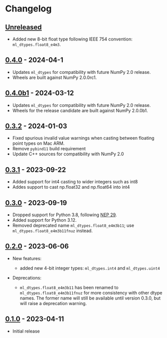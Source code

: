# Changelog

<!--

Changelog follow the https://keepachangelog.com/ standard (at least the headers)

This allow to:

* auto-parsing release notes during the automated releases from github-action:
  https://github.com/marketplace/actions/pypi-github-auto-release
* Have clickable headers in the rendered markdown

To release a new version (e.g. from `1.0.0` -> `2.0.0`):

* Create a new `# [2.0.0] - YYYY-MM-DD` header and add the current
  `[Unreleased]` notes.
* At the end of the file:
  * Define the new link url:
  `[2.0.0]: https://github.com/jax-ml/ml_dtypes/compare/v1.0.0...v2.0.0`
  * Update the `[Unreleased]` url: `v1.0.0...HEAD` -> `v2.0.0...HEAD`

-->

## [Unreleased]

* Added new 8-bit float type following IEEE 754 convention:
  `ml_dtypes.float8_e4m3`.

## [0.4.0] - 2024-04-1

* Updates `ml_dtypes` for compatibility with future NumPy 2.0 release.
* Wheels are built against NumPy 2.0.0rc1.

## [0.4.0b1] - 2024-03-12

* Updates `ml_dtypes` for compatibility with future NumPy 2.0 release.
* Wheels for the release candidate are built against NumPy 2.0.0b1.

## [0.3.2] - 2024-01-03

* Fixed spurious invalid value warnings when casting between floating point
  types on Mac ARM.
* Remove `pybind11` build requirement
* Update C++ sources for compatibility with NumPy 2.0

## [0.3.1] - 2023-09-22

* Added support for int4 casting to wider integers such as int8
* Addes support to cast np.float32 and np.float64 into int4

## [0.3.0] - 2023-09-19

* Dropped support for Python 3.8, following [NEP 29].
* Added support for Python 3.12.
* Removed deprecated name `ml_dtypes.float8_e4m3b11`;
  use `ml_dtypes.float8_e4m3b11fnuz` instead.

## [0.2.0] - 2023-06-06

* New features:
  * added new 4-bit integer types: `ml_dtypes.int4` and `ml_dtypes.uint4`

* Deprecations:
  * `ml_dtypes.float8_e4m3b11` has been renamed to `ml_dtypes.float8_e4m3b11fnuz` for more
    consistency with other dtype names. The former name will still be available until
    version 0.3.0, but will raise a deprecation warning.

## [0.1.0] - 2023-04-11

* Initial release

[Unreleased]: https://github.com/jax-ml/ml_dtypes/compare/v0.4.0...HEAD
[0.4.0]: https://github.com/jax-ml/ml_dtypes/compare/v0.4.0b1....v0.4.0
[0.4.0b1]: https://github.com/jax-ml/ml_dtypes/compare/v0.3.2...v0.4.0b1
[0.3.2]: https://github.com/jax-ml/ml_dtypes/compare/v0.3.1...v0.3.2
[0.3.1]: https://github.com/jax-ml/ml_dtypes/compare/v0.3.0...v0.3.1
[0.3.0]: https://github.com/jax-ml/ml_dtypes/compare/v0.2.0...v0.3.0
[0.2.0]: https://github.com/jax-ml/ml_dtypes/compare/v0.1.0...v0.2.0
[0.1.0]: https://github.com/jax-ml/ml_dtypes/releases/tag/v0.1.0
[NEP 29]: https://numpy.org/neps/nep-0029-deprecation_policy.html
